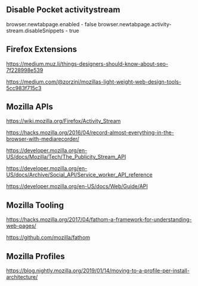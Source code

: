 ## Disable Pocket activitystream
browser.newtabpage.enabled - false
browser.newtabpage.activity-stream.disableSnippets - true


## Firefox Extensions
https://medium.muz.li/things-designers-should-know-about-seo-7f228998e539

https://medium.com/@zorzini/mozillas-light-weight-web-design-tools-5cc983f715c3

## Mozilla APIs
https://wiki.mozilla.org/Firefox/Activity_Stream

https://hacks.mozilla.org/2016/04/record-almost-everything-in-the-browser-with-mediarecorder/

https://developer.mozilla.org/en-US/docs/Mozilla/Tech/The_Publicity_Stream_API

https://developer.mozilla.org/en-US/docs/Archive/Social_API/Service_worker_API_reference

https://developer.mozilla.org/en-US/docs/Web/Guide/API

## Mozilla Tooling
https://hacks.mozilla.org/2017/04/fathom-a-framework-for-understanding-web-pages/

https://github.com/mozilla/fathom

## Mozilla Profiles
https://blog.nightly.mozilla.org/2019/01/14/moving-to-a-profile-per-install-architecture/